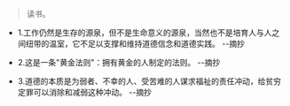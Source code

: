 >读书。

- 1.工作仍然是生存的源泉，但不是生命意义的源泉，当然也不是培育人与人之间纽带的温室，它不足以支撑和维持道德信念和道德实践。 --摘抄

- 2.这是一条"黄金法则"：拥有黄金的人制定的法则。 --摘抄

- 3.道德的本质是为弱者、不幸的人、受苦难的人谋求福祉的责任冲动，给贫穷定罪可以消除和减弱这种冲动。 --摘抄
